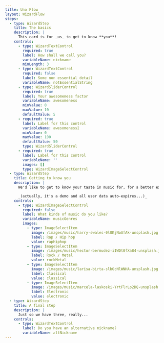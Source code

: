 ```yaml
---
title: Uno Flow
layout: WizardFlow
steps:
  - type: WizardStep
    title: The basics
    description: |
      This card is for _us_ to get to know **you**!
    controls:
      - type: WizardTextControl
        required: true
        label: How shall we call you?
        variableName: nickname
        minLength: 3
      - type: WizardTextControl
        required: false
        label: Some non essential detail
        variableName: notEssentialString
      - type: WizardSliderControl
        required: true
        label: Your awesomeness factor
        variableName: awesomeness
        minValue: 0
        maxValue: 10
        defaultValue: 5
      - required: true
        label: Label for this control
        variableName: awesomeness2
        minValue: 0
        maxValue: 100
        defaultValue: 50
        type: WizardSliderControl
      - required: true
        label: Label for this control
        variableName: ''
        images: []
        type: WizardImageSelectControl
  - type: WizardStep
    title: Getting to know you
    description: |
      We'd like to get to know your taste in music for, for a better experience.

      _(actually, it's a demo and all user data auto-expires...)_
    controls:
      - type: WizardImageSelectControl
        required: false
        label: What kinds of music do you like?
        variableName: musicGenres
        images:
          - type: ImageSelectItem
            image: /images/music/harry-swales-0l0KjNoAfAk-unsplash.jpg
            label: Rap / Hip hop
            value: rapHiphop
          - type: ImageSelectItem
            image: /images/music/hector-bermudez-iIWDt0fXa84-unsplash.jpg
            label: Rock / Metal
            value: rockMetal
          - type: ImageSelectItem
            image: /images/music/larisa-birta-slbOcNlWNHA-unsplash.jpg
            label: Classical
            value: classical
          - type: ImageSelectItem
            image: /images/music/marcela-laskoski-YrtFlrLo2DQ-unsplash.jpg
            label: Electronic
            value: electronic
  - type: WizardStep
    title: A final step
    description: |
      Just so we have three, really...
    controls:
      - type: WizardTextControl
        label: Do you have an alternative nickname?
        variableName: altNickname
---
```

